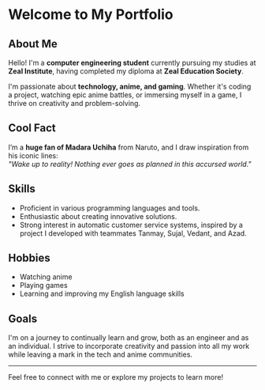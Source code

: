 # Welcome to My Portfolio  

## About Me  
Hello! I'm a **computer engineering student** currently pursuing my studies at **Zeal Institute**, having completed my diploma at **Zeal Education Society**.  

I'm passionate about **technology, anime, and gaming**. Whether it's coding a project, watching epic anime battles, or immersing myself in a game, I thrive on creativity and problem-solving.  

## Cool Fact  
I’m a **huge fan of Madara Uchiha** from Naruto, and I draw inspiration from his iconic lines:  
*"Wake up to reality! Nothing ever goes as planned in this accursed world."*  

## Skills  
- Proficient in various programming languages and tools.  
- Enthusiastic about creating innovative solutions.  
- Strong interest in automatic customer service systems, inspired by a project I developed with teammates Tanmay, Sujal, Vedant, and Azad.  

## Hobbies  
- Watching anime  
- Playing games  
- Learning and improving my English language skills  

## Goals  
I'm on a journey to continually learn and grow, both as an engineer and as an individual. I strive to incorporate creativity and passion into all my work while leaving a mark in the tech and anime communities.  

---

Feel free to connect with me or explore my projects to learn more!  
